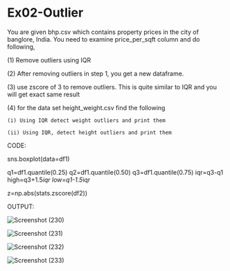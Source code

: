 # Ex02-Outlier

You are given bhp.csv which contains property prices in the city of banglore, India. You need to examine price_per_sqft column and do following,

(1) Remove outliers using IQR 

(2) After removing outliers in step 1, you get a new dataframe.

(3) use zscore of 3 to remove outliers. This is quite similar to IQR and you will get exact same result

(4) for the data set height_weight.csv find the following

    (i) Using IQR detect weight outliers and print them

    (ii) Using IQR, detect height outliers and print them
    
CODE:

sns.boxplot(data=df1)

q1=df1.quantile(0.25)
q2=df1.quantile(0.50)
q3=df1.quantile(0.75)
iqr=q3-q1
high=q3+1.5*iqr
low=q1-1.5*iqr

z=np.abs(stats.zscore(df2))



OUTPUT:

![Screenshot (230)](https://user-images.githubusercontent.com/119657657/227710110-60b45428-b539-4b54-bd2e-6dc58ef8ff10.png)

![Screenshot (231)](https://user-images.githubusercontent.com/119657657/227710123-3578528f-bfe4-4d5b-b4f5-b5565ed9e8e5.png)

![Screenshot (232)](https://user-images.githubusercontent.com/119657657/227710137-a2fd02f6-5d7b-44cd-8c9f-3ba1c22bb9f6.png)

![Screenshot (233)](https://user-images.githubusercontent.com/119657657/227710146-642b1ced-a25e-4919-824d-1686fffe71a7.png)
